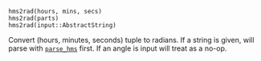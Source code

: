 ```
hms2rad(hours, mins, secs)
hms2rad(parts)
hms2rad(input::AbstractString)
```

Convert (hours, minutes, seconds) tuple to radians. If a string is given, will parse with [`parse_hms`](@ref) first. If an angle is input will treat as a no-op.
